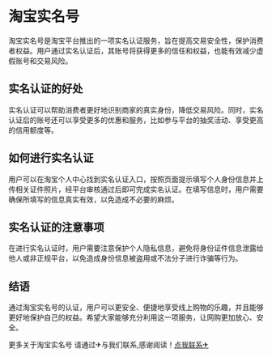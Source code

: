# 淘宝实名号

淘宝实名号是淘宝平台推出的一项实名认证服务，旨在提高交易安全性，保护消费者权益。用户通过实名认证后，其账号将获得更多的信任和权益，也能有效减少虚假账号和交易风险。

## 实名认证的好处

实名认证可以帮助消费者更好地识别商家的真实身份，降低交易风险。同时，实名认证后的账号还可以享受更多的优惠和服务，比如参与平台的抽奖活动、享受更高的信用额度等。

## 如何进行实名认证

用户可以在淘宝个人中心找到实名认证入口，按照页面提示填写个人身份信息并上传相关证件照片，经平台审核通过后即可完成实名认证。在填写信息时，用户需要确保所填写的信息真实有效，以免造成不必要的麻烦。

## 实名认证的注意事项

在进行实名认证时，用户需要注意保护个人隐私信息，避免将身份证件信息泄露给他人或非正规平台，以免造成身份信息被盗用或不法分子进行诈骗等行为。

## 结语

通过淘宝实名号的认证，用户可以更安全、便捷地享受线上购物的乐趣，并且能够更好地保护自己的权益。希望大家能够充分利用这一项服务，让网购更加放心、安全。

更多关于淘宝实名号 请通过✈与我们联系,感谢阅读！[点我联系✈](https://data.k02.cc)